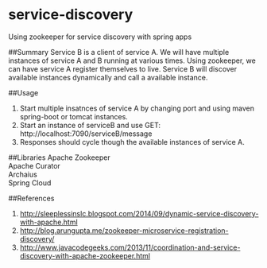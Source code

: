 # service-discovery
Using zookeeper for service discovery with spring apps

##Summary
Service B is a client of service A. We will have multiple instances of service A and B running at various times. Using zookeeper, we can have service A register themselves to live. Service B will discover available instances dynamically and call a available instance.

##Usage
1. Start multiple insatnces of service A by changing port and using maven spring-boot or tomcat instances.
2. Start an instance of serviceB and use GET: http://localhost:7090/serviceB/message
3. Responses should cycle though the available instances of service A.

##Libraries
Apache Zookeeper  
Apache Curator  
Archaius  
Spring Cloud  

##References
1. http://sleeplessinslc.blogspot.com/2014/09/dynamic-service-discovery-with-apache.html
2. http://blog.arungupta.me/zookeeper-microservice-registration-discovery/
3. http://www.javacodegeeks.com/2013/11/coordination-and-service-discovery-with-apache-zookeeper.html
